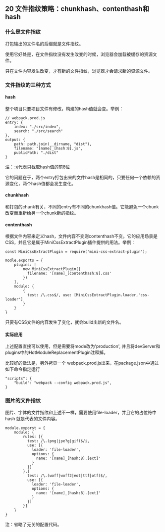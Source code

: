 ## 20 文件指纹策略：chunkhash、contenthash和hash

### 什么是文件指纹

打包输出的文件名的后缀就是文件指纹。

使用它好处是，在文件指纹没有发生改变的时候，浏览器会加载被缓存的资源文件。

只在文件内容发生改变，才有新的文件指纹，浏览器才会请求新的资源文件。

### 文件指纹的三种方式

#### hash

整个项目只要项目文件有修改，构建的hash值就会变。举例：

```
// webpack.prod.js
entry: {
	index: "./src/index",	
	search: "./src/search"
},
output: {
    path: path.join(__dirname, "dist"),
    filename: "[name]_[hash:8].js",
    publicPath: "./dist"
}
```

注：`:8`代表只截取hash值的前8位


它的问题在于，两个entry打包出来的文件hash是相同的，只要任何一个依赖的资源变化，两个hash值都会发生变化。

#### chunkhash

和打包的chunk有关，不同的entry有不同的chunkhash值。它能避免一个chunk改变而重新给另一个chunk新的指纹。

#### contenthash

根据文件内容来定义hash，文件内容不变则contenthash不变。它的应用场景是CSS，并且它是属于MiniCssExtractPlugin插件提供的用法。举例：

```
const MiniCssExtractPlugin = require('mini-css-extract-plugin');

modle.exports = {
	plugins: [
		new MiniCssExtractPlugin({
		  filename: '[name]_[contenthash:8].css'
		})
	],
	module: {
		{
	      test: /\.css$/, use: [MiniCssExtractPlugin.loader,'css-loader']
	    }
	}
}
```
只要有CSS文件的内容发生了变化，就会bulid出新的文件名。

#### 实际应用

上述配置直接可以使用，但是需要将mode改为'production', 并且将devServer和plugins中的HotModuleReplacementPlugin注释掉。

比较好的做法是，另外拷贝一个 webpack.prod.js出来，在package.json中通过如下命令指定运行

```
"scripts": {
	"build": "webpack --config webpack.prod.js",
}
```


### 图片的文件指纹

图片、字体的文件指纹和上述不一样，需要使用file-loader，并且它的占位符中 hash 就是代表的文件内容。

```
module.exporst = {
	module: {
		rules: [{
	      test: /\.(png|jpe?g|gif)$/i,
	      use: [{
	        loader: 'file-loader',
	        options: {
	          name: '[name]_[hash:8].[ext]'
	        }
	      }]
	    },{
	      test: /\.(woff|woff2|eot|ttf|otf)$/,
	      use: [{
	        loader: 'file-loader',
	        options: {
	          name: '[name]_[hash:8].[ext]'
	        }
	      }]
	    }]
	}
}
```

注：省略了无关的配置代码。



